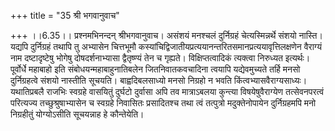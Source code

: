 +++
title = "35 श्री भगवानुवाच"

+++
।।6.35।। प्रश्नमभिनन्दन् श्रीभगवानुवाच। असंशयं मनश्चलं दुर्निग्रहं
चेत्यस्मिन्नर्थे संशयो नास्ति। यद्यपि दुर्निग्रहं तथापि तु अभ्यासेन
चित्तभूमौ कस्यांचिद्विजातीयप्रत्ययानन्तरितसमानप्रत्ययावृत्तिलक्षणेन
वैराग्यं नाम दष्टादृष्टेषु भोगेषु दोषदर्शनाभ्यासा द्वैतृष्ण्यं तेन च
गृह्यते। विक्षिप्तत्वादिकं त्यक्त्वा निरुध्यत इत्यर्थः। पूर्वोर्धे
महाबाहो इति संबोधयन्महाबाहुनातिबलेन जितनिवातकवचादिना त्वयापि
यद्येवमुच्यते तर्हि मनसो दुर्निग्रहत्वे संशयो नास्तीति सूचयति।
बाह्वदिबलसाध्यो मनसो निग्रहो न भवति किंत्वभ्यासवैराग्यसाध्यः।
यथातिप्रबलै राजभिः स्वग्रहे वासयितुं दुर्घटो दुर्वासा अपि तव मात्राऽबलया
कुन्त्या विषयेषुवैराग्येण तत्सेवनपरत्वं परित्यज्य तच्छुश्रुषाभ्यासेन च
स्वग्रहे निवासितः प्रसादितश्च तथा त्वं तत्पुत्रो मदुक्तेनोपायेन
दुर्निग्रहमपि मनो निग्रहीतुं योग्योऽसीति सूचयन्नाह हे कौन्तेयेति।
